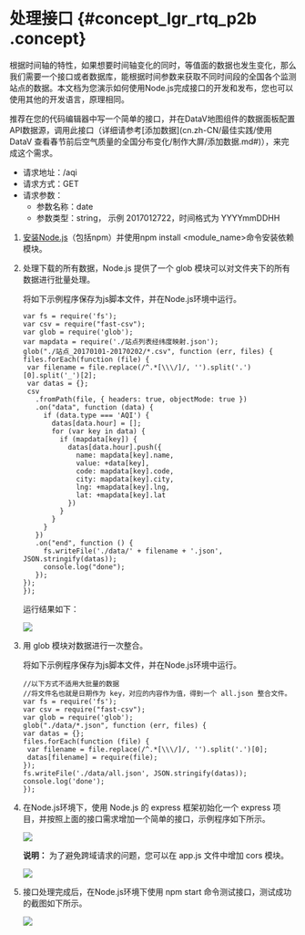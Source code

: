 # 处理接口 {#concept_lgr_rtq_p2b .concept}

根据时间轴的特性，如果想要时间轴变化的同时，等值面的数据也发生变化，那么我们需要一个接口或者数据库，能根据时间参数来获取不同时间段的全国各个监测站点的数据。本文档为您演示如何使用Node.js完成接口的开发和发布，您也可以使用其他的开发语言，原理相同。

推荐在您的代码编辑器中写一个简单的接口，并在DataV地图组件的数据面板配置API数据源，调用此接口（详细请参考[添加数据](cn.zh-CN/最佳实践/使用 DataV 查看春节前后空气质量的全国分布变化/制作大屏/添加数据.md#)），来完成这个需求。

-   请求地址：/aqi
-   请求方式：GET
-   请求参数：
    -   参数名称：date
    -   参数类型：string， 示例 2017012722，时间格式为 YYYYmmDDHH

1.  [安装Node.js](https://nodejs.org/en/download/)（包括npm）并使用npm install <module\_name\>命令安装依赖模块。
2.  处理下载的所有数据，Node.js 提供了一个 glob 模块可以对文件夹下的所有数据进行批量处理。

    将如下示例程序保存为js脚本文件，并在Node.js环境中运行。

    ```
    var fs = require('fs');
    var csv = require("fast-csv");
    var glob = require('glob');
    var mapdata = require('./站点列表经纬度映射.json');
    glob("./站点_20170101-20170202/*.csv", function (err, files) {
    files.forEach(function (file) {
     var filename = file.replace(/^.*[\\\/]/, '').split('.')[0].split('_')[2];
     var datas = {};
     csv
       .fromPath(file, { headers: true, objectMode: true })
       .on("data", function (data) {
         if (data.type === 'AQI') {
           datas[data.hour] = [];
           for (var key in data) {
             if (mapdata[key]) {
               datas[data.hour].push({
                 name: mapdata[key].name,
                 value: +data[key],
                 code: mapdata[key].code,
                 city: mapdata[key].city,
                 lng: +mapdata[key].lng,
                 lat: +mapdata[key].lat
               })
             }
           }
         }
       })
       .on("end", function () {
         fs.writeFile('./data/' + filename + '.json', JSON.stringify(datas));
         console.log("done");
       });
    });
    });
    ```

    运行结果如下：

    ![](http://static-aliyun-doc.oss-cn-hangzhou.aliyuncs.com/assets/img/17464/15584087089273_zh-CN.png)

3.  用 glob 模块对数据进行一次整合。

    将如下示例程序保存为js脚本文件，并在Node.js环境中运行。

    ```
    //以下方式不适用大批量的数据
    //将文件名也就是日期作为 key，对应的内容作为值，得到一个 all.json 整合文件。
    var fs = require('fs');
    var csv = require("fast-csv");
    var glob = require('glob');
    glob("./data/*.json", function (err, files) {
    var datas = {};
    files.forEach(function (file) {
     var filename = file.replace(/^.*[\\\/]/, '').split('.')[0];
     datas[filename] = require(file);
    });
    fs.writeFile('./data/all.json', JSON.stringify(datas));
    console.log('done');
    });
    ```

4.  在Node.js环境下，使用 Node.js 的 express 框架初始化一个 express 项目，并按照上面的接口需求增加一个简单的接口，示例程序如下所示。

    ![](http://static-aliyun-doc.oss-cn-hangzhou.aliyuncs.com/assets/img/17464/15584087099274_zh-CN.png)

    **说明：** 为了避免跨域请求的问题，您可以在 app.js 文件中增加 cors 模块。

    ![](http://static-aliyun-doc.oss-cn-hangzhou.aliyuncs.com/assets/img/17464/15584087099275_zh-CN.png)

5.  接口处理完成后，在Node.js环境下使用 npm start 命令测试接口，测试成功的截图如下所示。

    ![](http://static-aliyun-doc.oss-cn-hangzhou.aliyuncs.com/assets/img/17464/15584087099276_zh-CN.png)


